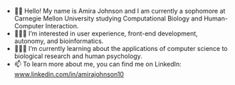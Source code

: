 - 👋🏾 Hello! My name is Amira Johnson and I am currently a sophomore at Carnegie Mellon University studying Computational Biology and Human-Computer Interaction.
- 👩🏾‍🔬 I’m interested in user experience, front-end development, autonomy, and bioinformatics.
- 👩🏾‍🏫 I’m currently learning about the applications of computer science to biological research and human psychology.
- 📫 To learn more about me, you can find me on LinkedIn: www.linkedin.com/in/amirajohnson10

<!---
amirajohnson/amirajohnson is a ✨ special ✨ repository because its `README.md` (this file) appears on your GitHub profile.
You can click the Preview link to take a look at your changes.
--->
